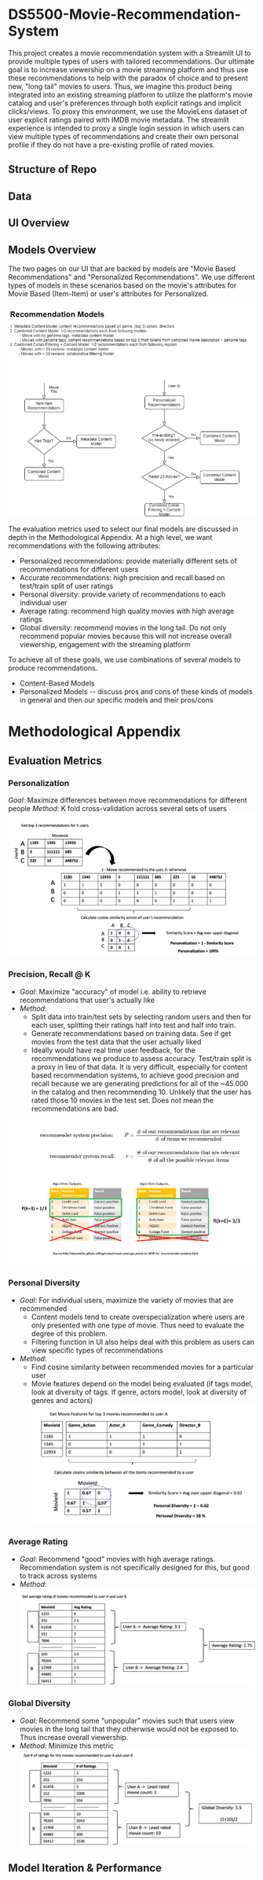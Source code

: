 # DS5500-Movie-Recommendation-System

This project creates a movie recommendation system with a Streamlit UI to provide multiple types of users with tailored recommendations. Our ultimate goal is to increase viewership on a movie streaming platform and thus use these recommendations to help with the paradox of choice and to present new, "long tail" movies to users. Thus, we imagine this product being integrated into an existing streaming platform to utilize the platform's movie catalog and user's preferences through both explicit ratings and implicit clicks/views. To proxy this environment, we use the MovieLens dataset of user explicit ratings paired with IMDB movie metadata. The streamlit experience is intended to proxy a single login session in which users can view multiple types of recommendations and create their own personal profile if they do not have a pre-existing profile of rated movies. 

## Structure of Repo

## Data 

## UI Overview

## Models Overview
The two pages on our UI that are backed by models are "Movie Based Recommendations" and "Personalized Recommendations". We use different types of models in these scenarios based on the movie's attributes for Movie Based (Item-Item) or user's attributes for Personalized.   

![picture](images/model_flow.png)

The evaluation metrics used to select our final models are discussed in depth in the Methodological Appendix. At a high level, we want recommendations with the following attributes:
- Personalized recommendations: provide materially different sets of recommendations for different users
- Accurate recommendations: high precision and recall based on test/train split of user ratings
- Personal diversity: provide variety of recommendations to each individual user
- Average rating: recommend high quality movies with high average ratings
- Global diversity: recommend movies in the long tail. Do not only recommend popular movies because this will not increase overall viewership, engagement with the streaming platform 

To achieve all of these goals, we use combinations of several models to produce recommendations. 
- Content-Based Models
- Personalized Models  -- discuss pros and cons of these kinds of models in general and then our specific models and their pros/cons 

# Methodological Appendix

## Evaluation Metrics 

### Personalization
_Goal_: Maximize differences between move recommendations for different people
_Method_: K fold cross-validation across several sets of users
![picture](images/personalization.PNG)

### Precision, Recall @ K
- _Goal_: Maximize "accuracy" of model i.e. ability to retrieve recommendations that user's actually like
- _Method_: 
  - Split data into train/test sets by selecting random users and then for each user, splitting their ratings half into test and half into train. 
  - Generate recommendations based on training data. See if get movies from the test data that the user actually liked    
  - Ideally would have real time user feedback, for the recommendations we produce to assess accuracy. Test/train split is a proxy in lieu of that data. It is very difficult, especially for content based recommendation systems, to achieve good precision and recall because we are generating predictions for all of the ~45.000 in the catalog and then recommending 10. Unlikely that the user has rated those 10 movies in the test set. Does not mean the recommendations are bad. 
  
![title](images/precision_recall.PNG)

### Personal Diversity 
- _Goal_: For individual users, maximize the variety of movies that are recommended
  - Content models tend to create overspecialization where users are only presented with one type of movie. Thus need to evaluate the degree of this problem. 
  - Filtering function in UI also helps deal with this problem as users can view specific types of recommendations   
- _Method_:
  - Find cosine similarity between recommended movies for a particular user
  - Movie features depend on the model being evaluated (if tags model, look at diversity of tags. If genre, actors model, look at diversity of genres and actors)
![title](images/personal_diversity.PNG)

### Average Rating
- _Goal_: Recommend "good" movies with high average ratings. Recommendation system is not specifically designed for this, but good to track across systems   
- _Method_: 
![title](images/avg_rating.PNG)

### Global Diversity
- _Goal_: Recommend some "unpopular" movies such that users view movies in the long tail that they otherwise would not be exposed to. Thus increase overall viewership. 
- _Method_: Minimize this metric 
![title](images/global_diversity.PNG)

## Model Iteration & Performance 
